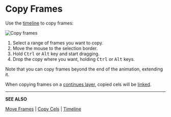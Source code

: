 # Copy Frames

Use the [timeline](timeline.md) to copy frames:

![Copy frames](copy-frames/copy-frames.gif)

1. Select a range of frames you want to copy.
2. Move the mouse to the selection border.
3. Hold <kbd>Ctrl</kbd> or <kbd>Alt</kbd> key and start dragging.
4. Drop the copy where you want, holding <kbd>Ctrl</kbd> or <kbd>Alt</kbd> keys.

Note that you can copy frames beyond the end of the animation, extending it.

When copying frames on a [continues layer](continuous-layers.md), copied cels will be [linked](linked-cels.md).

---

**SEE ALSO**

[Move Frames](move-frames.md) |
[Copy Cels](copy-cels.md) |
[Timeline](timeline.md)
